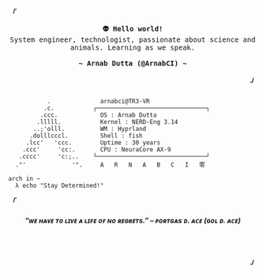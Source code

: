 <!-- ArnabCI GitHub Profile -->
<div align="justify">

<!-- Profile -->
<p align="left"><strong><samp><i>「</i></samp></strong></p>
  <p align="center">
    <samp>
      <b>
        👽 Hello world!
      </b>
      <br>
        System engineer, technologist, passionate about science and animals. Learning as we speak.
      <br>
      <br>
      <b>
        ~ Arnab Dutta (@ArnabCI) ~
      </b>
    </samp>
  </p>
<p align="right"><strong><samp><i>」</i></samp></strong></p>


```

           .             ​ arnabci@TR3-VR 
          .c.           ┌───────────────────────────────┐ 
         .ccc.           ​ OS : Arnab Dutta
        .lllll.          ​ Kernel : NERD-Eng 3.14 
       ..;'olll.         ​ WM : Hyprland 
      .dolllcccl.        ​ Shell : fish
     .lcc'   'ccc.       ​ Uptime : 30 years
    .ccc'     'cc:.      ​ CPU : NeuraCore AX-9
   .cccc'     'c:;..    └───────────────────────────────┘ 
  ."'             '".     A   R   N   A   B   C   I   零 

arch in ~ 
  λ echo "Stay Determined!"
```

<p align="left"><strong><samp><i>「</i></samp></strong></p>
<p align="center">
<samp>
  <sup>
    <b>
      <h6><p align="center">“ᴡᴇ ʜᴀᴠᴇ ᴛᴏ ʟɪᴠᴇ ᴀ ʟɪꜰᴇ ᴏꜰ ɴᴏ ʀᴇɢʀᴇᴛs.” – ᴘᴏʀᴛɢᴀs ᴅ. ᴀᴄᴇ (ɢᴏʟ ᴅ. ᴀᴄᴇ)</h6>
    <br>
  </sup>
</samp>
</p>
<p align="right"><strong><samp><i>」</i></samp></strong></p>

<!--
**arnabci/arnabci** is a ✨ _special_ ✨ repository because its `README.md` (this file) appears on your GitHub profile.

Here are some ideas to get you started:

- 🔭 I’m currently working on ...
- 🌱 I’m currently learning ...
- 👯 I’m looking to collaborate on ...
- 🤔 I’m looking for help with ...
- 💬 Ask me about ...
- 📫 How to reach me: ...
- 😄 Pronouns: ...
- ⚡ Fun fact: ...
-->
